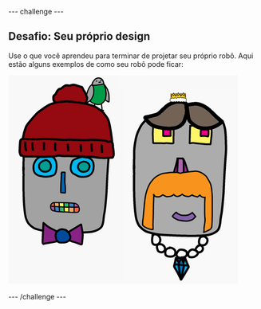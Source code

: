 --- challenge ---

## Desafio: Seu próprio design

Use o que você aprendeu para terminar de projetar seu próprio robô. Aqui estão alguns exemplos de como seu robô pode ficar:

![screenshot](images/robot-examples.png)

--- /challenge ---